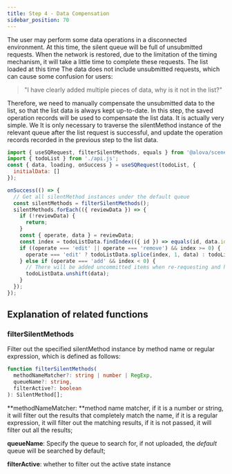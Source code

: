 ```yaml
---
title: Step 4 - Data Compensation
sidebar_position: 70
---
```


The user may perform some data operations in a disconnected environment. At this time, the silent queue will be full of unsubmitted requests. When the network is restored, due to the limitation of the timing mechanism, it will take a little time to complete these requests. The list loaded at this time The data does not include unsubmitted requests, which can cause some confusion for users:

> "I have clearly added multiple pieces of data, why is it not in the list?"

Therefore, we need to manually compensate the unsubmitted data to the list, so that the list data is always kept up-to-date. In this step, the saved operation records will be used to compensate the list data. It is actually very simple. We It is only necessary to traverse the silentMethod instance of the relevant queue after the list request is successful, and update the operation records recorded in the previous step to the list data.

```javascript
import { useSQRequest, filterSilentMethods, equals } from '@alova/scene-vue';
import { todoList } from './api.js';
const { data, loading, onSuccess } = useSQRequest(todoList, {
  initialData: []
});

onSuccess(() => {
  // Get all silentMethod instances under the default queue
  const silentMethods = filterSilentMethods();
  silentMethods.forEach(({ reviewData }) => {
    if (!reviewData) {
      return;
    }
    const { operate, data } = reviewData;
    const index = todoListData.findIndex(({ id }) => equals(id, data.id));
    if ((operate === 'edit' || operate === 'remove') && index >= 0) {
      operate === 'edit' ? todoListData.splice(index, 1, data) : todoListData.splice(index, 1);
    } else if (operate === 'add' && index < 0) {
      // There will be added uncommitted items when re-requesting and hitting the cache, these need to be filtered
      todoListData.unshift(data);
    }
  });
});
```

## Explanation of related functions

### filterSilentMethods

Filter out the specified silentMethod instance by method name or regular expression, which is defined as follows:

```typescript
function filterSilentMethods(
  methodNameMatcher?: string | number | RegExp,
  queueName?: string,
  filterActive?: boolean
): SilentMethod[];
```

**methodNameMatcher: **method name matcher, if it is a number or string, it will filter out the results that completely match the name, if it is a regular expression, it will filter out the matching results, if it is not passed, it will filter out all the results;

**queueName**: Specify the queue to search for, if not uploaded, the _default_ queue will be searched by default;

**filterActive**: whether to filter out the active state instance
